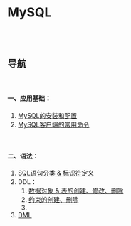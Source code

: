 # MySQL

<br><br>

## 导航

<br>

#### 一、应用基础：

1. [MySQL的安装和配置](mysql/应用基础/MySQL的安装和配置.md#mysql的安装和配置)
2. [MySQL客户端的常用命令](mysql/应用基础/MySQL客户端的常用命令.md#mysql客户端的常用命令)

<br>

#### 二、语法：

1. [SQL语句分类 & 标识符定义](mysql/语法/SQL语句分类%20%26%20标识符定义.md#sql语句分类--标识符定义)
2. DDL：
   1. [数据对象 & 表的创建、修改、删除](mysql/语法/DDL/数据对象%20%26%20表的创建、修改、删除.md#数据对象--表的创建修改删除)
   2. [约束的创建、删除](mysql/语法/DDL/约束的创建、删除.md#约束的创建删除)
   3. []()
3. [DML]()
